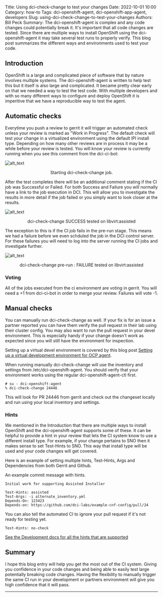 Title: Using dci-check-change to test your changes
Date: 2022-10-01 10:00
Category: how-to
Tags: dci-openshift-agent, dci-openshift-app-agent, developers
Slug: using-dci-check-change-to-test-your-changes
Authors: Bill Peck
Summary: The dci-openshift-agent is complex and any code changes could potentially break it.  It's important that all code changes are tested.  Since there are multiple ways to install OpenShift using the dci-openshift-agent it may take several test runs to properly verify.  This blog post summarizes the different ways and environments used to test your code.


## Introduction

OpenShift is a large and complicated piece of software that by nature involves multiple systems.  The dci-openshift-agent is written to help test this but it itself is also large and complicated.  It became pretty clear early on that we needed a way to test the test code.  With multiple developers and with so many different ways to configure and deploy OpenShift it is imperitive that we have a reproducible way to test the agent.

## Automatic checks

Everytime you push a review to gerrit it will trigger an automated check unless your review is marked as "Work in Progress".  The default check will test your change in a virtualized environment using the default IPI install type.  Depending on how many other reviews are in process it may be a while before your review is tested.  You will know your review is currently running when you see this comment from the dci-ci-bot:

![alt_text]({filename}/images/2022-06-03-using-dci-check-change-gerrit-started-check.png)
<center>Starting dci-check-change job.</center>

After the test completes there will be an additional comment stating if the CI job was Successful or Failed.  For both Success and Failure you will normally have a link to the job execution in DCI.  This will allow you to investigate the results in more detail if the job failed or you simply want to look closer at the results.

![alt_text]({filename}/images/2022-06-03-using-dci-check-change-gerrit-success.png)
<center>dci-check-change SUCCESS tested on libvirt:assisted</center>

The exception to this is if the CI job fails in the pre-run stage.  This means we had a failure before we even schduled the job in the DCI control server.  For these failures you will need to log into the server running the CI jobs and investigate further.

![alt_text]({filename}/images/2022-06-03-using-dci-check-change-gerrit-pre-run-failure.png)
<center>dci-check-change pre-run : FAILURE tested on libvirt:assisted</center>

### Voting

All of the jobs executed from the ci environment are voting in gerrit.  You will need a +1 from dci-ci-bot in order to merge your review.  Failures will vote -1.

## Manual checks

You can manually run dci-check-change as well.  If your fix is for an issue a partner reported you can have them verify the pull request in their lab using their cluster config.  You may also want to run the pull request in your devel environment.  This is especially handy if your change doesn't work as expected since you will still have the environment for inspection.

Setting up a virtual devel environment is covered by this blog post [Setting up a virtual development environment for OCP agent](https://blog.distributed-ci.io/setting-up-a-virtual-development-environment-for-ocp-agent.html).

When running manually dci-check-change will use the inventory and settings from /etc/dci-openshift-agent.  You should verify that your environment works using the regular dci-openshift-agent-ctl first.

```console
# su - dci-openshift-agent
% dci-check-change 24446
```

This will look for PR 24446 from gerrit and check out the changeset locally and run using your local inventory and settings.

### Hints

We mentioned in the Introduction that there are multiple ways to install OpenShift and the dci-openshift-agent supports some of these.  It can be helpful to provide a hint in your review that lets the CI system know to use a different install type.  For example, if your change pertains to SNO then it makes sense to set Test-Hints to SNO.  This way that install type will be used and your code changes will get covered.

Here is an example of setting multiple hints, Test-Hints, Args and Dependencies from both Gerrit and Github.

An example commit message with hints.

```console
Initial work for supporting Assisted Installer

Test-Hints: assisted
Test-Args: -i alternate_inventory.yml
Depends-On: 123423
Depends-on: https://github.com/dci-labs/example-cnf-config/pull/24
```

You can also tell the automated CI to ignore your pull request if it's not ready for testing yet.

```
Test-Hints: no-check
```

[See the Development docs for all the hints that are supported](https://docs.distributed-ci.io/dci-openshift-agent/docs/development/#advanced)

## Summary

I hope this blog entry will help you get the most out of the CI system.  Giving you confidence in your code changes and being able to easily test large potentially breaking code changes.  Having the flexibility to manually trigger the same CI run in your development or partners environment will give you high confidence that it will pass.

---
